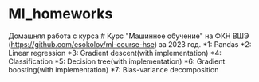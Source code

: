 # Ml_homeworks

Домашняя работа с курса # Курс "Машинное обучение" на ФКН ВШЭ (https://github.com/esokolov/ml-course-hse) за 2023 год.
*1: Pandas
*2: Linear regression
*3: Gradient descent(with implementation)
*4: Classification
*5: Decision tree(with implementation)
*6: Gradient boosting(with implementation)
*7: Bias-variance decomposition


